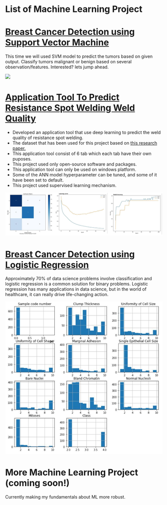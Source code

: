 # List of Machine Learning Project

# [Breast Cancer Detection using Support Vector Machine](https://github.com/aimanraz/br-ccr-svm-svc.git)
This time we will used SVM model to predict the tumors based on given output. Classify tumors malignant or benign based on several observation/features. Interested? lets jump ahead. 

![](https://www.google.com/url?sa=i&url=https%3A%2F%2Fwww.labroots.com%2Ftrending%2Fclinical-and-molecular-dx%2F8770%2Fdifferences-benign-malignant-tumors&psig=AOvVaw2hhsqxXveKi_OF9V-INac_&ust=1635403314400000&source=images&cd=vfe&ved=0CAsQjRxqFwoTCMjerKP-6fMCFQAAAAAdAAAAABAE)

# [Application Tool To Predict Resistance Spot Welding Weld Quality](https://github.com/aimanraz/rsw-deep-learning.git) 
* Developed an application tool that use deep learning to predict the weld quality of resistance spot welding. 
* The dataset that has been used for this project based on [this research paper.](https://www.sciencedirect.com/science/article/pii/S0261306908001301)
* This application tool consist of 6 tab which each tab have their own puposes.
* This project used only open-source software and packages.
* This application tool can only be used on windows platform.
* Some of the ANN model hyperparameter can be tuned, and some of it have been set to default.
* This project used supervised learning mechanism.

![](https://github.com/aimanraz/rsw-deep-learning/blob/main/metrics.JPG?raw=true)

# [Breast Cancer Detection using Logistic Regression](https://github.com/aimanraz/br-ccr-logireg.git)
Approximately 70% of data science problems involve classification and logistic regression is a common solution for binary problems. Logistic regression has many applications in data science, but in the world of healthcare, it can really drive life-changing action.

![](https://github.com/aimanraz/br-ccr-logireg/raw/main/histogram.JPG?raw=true)

# More Machine Learning Project (coming soon!)
Currently making my fundamentals about ML more robust. 
